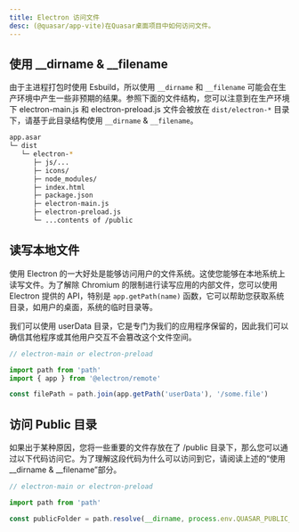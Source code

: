 ```yaml
---
title: Electron 访问文件
desc: (@quasar/app-vite)在Quasar桌面项目中如何访问文件。
---
```


## 使用 __dirname & __filename

由于主进程打包时使用 Esbuild，所以使用 `__dirname` 和 `__filename` 可能会在生产环境中产生一些非预期的结果。参照下面的文件结构，您可以注意到在生产环境下 electron-main.js 和 electron-preload.js 文件会被放在 `dist/electron-*` 目录下，请基于此目录结构使用 `__dirname` & `__filename`。

```bash
app.asar
└─ dist
   └─ electron-*
      ├─ js/...
      ├─ icons/
      ├─ node_modules/
      ├─ index.html
      ├─ package.json
      ├─ electron-main.js
      ├─ electron-preload.js
      └─ ...contents of /public
```

## 读写本地文件
使用 Electron 的一大好处是能够访问用户的文件系统。这使您能够在本地系统上读写文件。为了解除 Chromium 的限制进行读写应用的内部文件，您可以使用 Electron 提供的 API，特别是 `app.getPath(name)` 函数，它可以帮助您获取系统目录，如用户的桌面，系统的临时目录等。

我们可以使用 userData 目录，它是专门为我们的应用程序保留的，因此我们可以确信其他程序或其他用户交互不会篡改这个文件空间。

```js
// electron-main or electron-preload

import path from 'path'
import { app } from '@electron/remote'

const filePath = path.join(app.getPath('userData'), '/some.file')
```

## 访问 Public 目录
如果出于某种原因，您将一些重要的文件存放在了 /public 目录下，那么您可以通过以下代码访问它。为了理解这段代码为什么可以访问到它，请阅读上述的“使用 __dirname & __filename”部分。

```js
// electron-main or electron-preload

import path from 'path'

const publicFolder = path.resolve(__dirname, process.env.QUASAR_PUBLIC_FOLDER)
```
